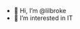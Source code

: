 - 👋 Hi, I’m @lilbroke
- 👀 I’m interested in IT
  


<!---
lilbroke/lilbroke is a ✨ special ✨ repository because its `README.md` (this file) appears on your GitHub profile.
You can click the Preview link to take a look at your changes.
--->
